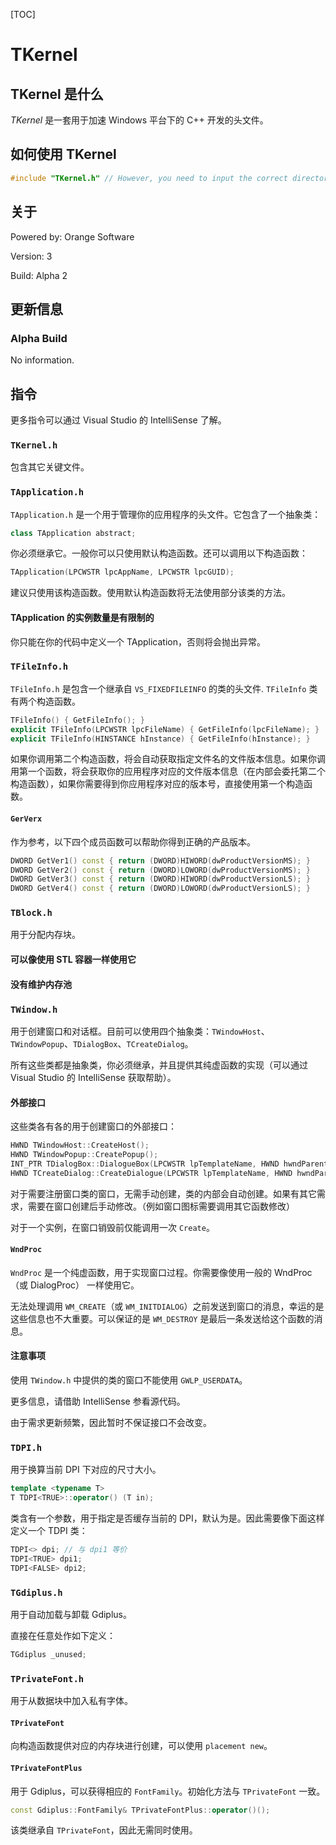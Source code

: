 [TOC]

# TKernel

## TKernel 是什么

*TKernel* 是一套用于加速 Windows 平台下的 C++ 开发的头文件。

## 如何使用 TKernel

```c++
#include "TKernel.h" // However, you need to input the correct directory of it.
```

## 关于

Powered by: Orange Software

Version: 3

Build: Alpha 2

## 更新信息

### Alpha Build

No information.

## 指令

更多指令可以通过 Visual Studio 的 IntelliSense 了解。

### `TKernel.h`

包含其它关键文件。

### `TApplication.h`

`TApplication.h` 是一个用于管理你的应用程序的头文件。它包含了一个抽象类：

```c++
class TApplication abstract;
```

你必须继承它。一般你可以只使用默认构造函数。还可以调用以下构造函数：

```c++
TApplication(LPCWSTR lpcAppName, LPCWSTR lpcGUID);
```

建议只使用该构造函数。使用默认构造函数将无法使用部分该类的方法。

#### TApplication 的实例数量是有限制的 

你只能在你的代码中定义一个 TApplication，否则将会抛出异常。

### `TFileInfo.h`

`TFileInfo.h` 是包含一个继承自 `VS_FIXEDFILEINFO` 的类的头文件. `TFileInfo` 类有两个构造函数。

```c++
TFileInfo() { GetFileInfo(); }
explicit TFileInfo(LPCWSTR lpcFileName) { GetFileInfo(lpcFileName); }
explicit TFileInfo(HINSTANCE hInstance) { GetFileInfo(hInstance); }
```

如果你调用第二个构造函数，将会自动获取指定文件名的文件版本信息。如果你调用第一个函数，将会获取你的应用程序对应的文件版本信息（在内部会委托第二个构造函数），如果你需要得到你应用程序对应的版本号，直接使用第一个构造函数。

#### `GerVerx`

作为参考，以下四个成员函数可以帮助你得到正确的产品版本。

```c++
DWORD GetVer1() const { return (DWORD)HIWORD(dwProductVersionMS); }
DWORD GetVer2() const { return (DWORD)LOWORD(dwProductVersionMS); }
DWORD GetVer3() const { return (DWORD)HIWORD(dwProductVersionLS); }
DWORD GetVer4() const { return (DWORD)LOWORD(dwProductVersionLS); }
```

### `TBlock.h`

用于分配内存块。

#### 可以像使用 STL 容器一样使用它

#### 没有维护内存池

### `TWindow.h`

用于创建窗口和对话框。目前可以使用四个抽象类：`TWindowHost`、`TWindowPopup`、`TDialogBox`、`TCreateDialog`。

所有这些类都是抽象类，你必须继承，并且提供其纯虚函数的实现（可以通过 Visual Studio 的 IntelliSense 获取帮助）。

#### 外部接口

这些类各有各的用于创建窗口的外部接口：

```c++
HWND TWindowHost::CreateHost();
HWND TWindowPopup::CreatePopup();
INT_PTR TDialogBox::DialogueBox(LPCWSTR lpTemplateName, HWND hwndParent);
HWND TCreateDialog::CreateDialogue(LPCWSTR lpTemplateName, HWND hwndParent);
```

对于需要注册窗口类的窗口，无需手动创建，类的内部会自动创建。如果有其它需求，需要在窗口创建后手动修改。（例如窗口图标需要调用其它函数修改）

对于一个实例，在窗口销毁前仅能调用一次 `Create`。

#### `WndProc`

`WndProc` 是一个纯虚函数，用于实现窗口过程。你需要像使用一般的 WndProc（或 DialogProc） 一样使用它。

无法处理调用 `WM_CREATE`（或 `WM_INITDIALOG`）之前发送到窗口的消息，幸运的是这些信息也不大重要。可以保证的是 `WM_DESTROY` 是最后一条发送给这个函数的消息。

#### 注意事项

使用 `TWindow.h` 中提供的类的窗口不能使用 `GWLP_USERDATA`。

更多信息，请借助 IntelliSense 参看源代码。

由于需求更新频繁，因此暂时不保证接口不会改变。

### `TDPI.h`

用于换算当前 DPI 下对应的尺寸大小。

```c++
template <typename T>
T TDPI<TRUE>::operator() (T in);
```

类含有一个参数，用于指定是否缓存当前的 DPI，默认为是。因此需要像下面这样定义一个 TDPI 类：

```c++
TDPI<> dpi; // 与 dpi1 等价
TDPI<TRUE> dpi1;
TDPI<FALSE> dpi2;
```

### `TGdiplus.h`

用于自动加载与卸载 Gdiplus。

直接在任意处作如下定义：

```c++
TGdiplus _unused;
```

### `TPrivateFont.h`

用于从数据块中加入私有字体。

#### `TPrivateFont`

向构造函数提供对应的内存块进行创建，可以使用 `placement new`。

#### `TPrivateFontPlus`

用于 Gdiplus，可以获得相应的 `FontFamily`。初始化方法与 `TPrivateFont` 一致。

```c++
const Gdiplus::FontFamily& TPrivateFontPlus::operator()();
```

该类继承自 `TPrivateFont`，因此无需同时使用。